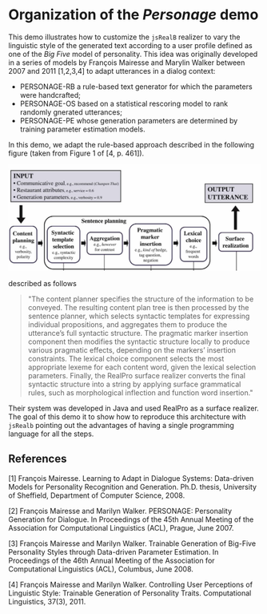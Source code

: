 # Organization of the *Personage* demo

This demo illustrates how to customize the `jsRealB` realizer to vary the linguistic style of the generated text according to a user profile defined as one of the _Big Five_ model of personality. This idea was originally developed in a series of models by François Mairesse and Marylin Walker between 2007 and 2011 [1,2,3,4] to adapt utterances in a dialog context:
* PERSONAGE-RB a rule-based text generator for which the parameters were handcrafted;
* PERSONAGE-OS based on a statistical rescoring model to rank randomly gnerated utterances;
* PERSONAGE-PE whose generation parameters are determined by training parameter estimation models.

In this demo, we adapt the rule-based approach described in the following figure (taken from Figure 1 of [4, p. 461]). 

![Personage architecture](Personage-architecture.jpg)

described as follows
>"The content planner specifies the structure of the information to be conveyed. The resulting content plan tree is then processed by the sentence planner, which selects syntactic templates for expressing individual propositions, and aggregates them to produce the utterance’s full syntactic structure. The pragmatic marker insertion component then modifies the syntactic structure locally to produce various pragmatic effects, depending on the markers’ insertion constraints. The lexical choice component selects the most appropriate lexeme for each content word, given the lexical selection parameters. Finally, the RealPro surface realizer converts the final syntactic structure into a string by applying surface grammatical rules, such as morphological inflection and function word insertion."

Their system was developed in Java and used RealPro as a surface realizer. The goal of this demo it to show how to reproduce this architecture with `jsRealb` pointing out the advantages of having a single programming language for all the steps.

## References
[1] François Mairesse. Learning to Adapt in Dialogue Systems: Data-driven Models for Personality Recognition and Generation. Ph.D. thesis, University of Sheffield, Department of Computer Science, 2008. 

[2] François Mairesse and Marilyn Walker. PERSONAGE: Personality Generation for Dialogue. In Proceedings of the 45th Annual Meeting of the Association for Computational Linguistics (ACL), Prague, June 2007. 

[3] François Mairesse and Marilyn Walker. Trainable Generation of Big-Five Personality Styles through Data-driven Parameter Estimation. In Proceedings of the 46th Annual Meeting of the Association for Computational Linguistics (ACL), Columbus, June 2008. 

[4] François Mairesse and Marilyn Walker. Controlling User Perceptions of Linguistic Style: Trainable Generation of Personality Traits. Computational Linguistics, 37(3), 2011. 



